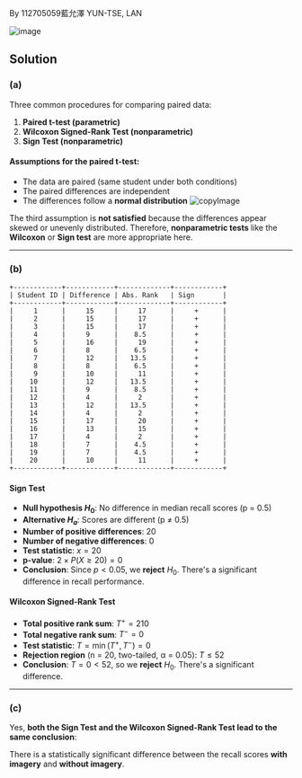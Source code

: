 By 112705059藍允澤 YUN-TSE, LAN

![image](https://github.com/user-attachments/assets/42f57786-a754-41fd-acd9-ec5530bacd36)


## Solution

### (a)

Three common procedures for comparing paired data:

1. **Paired t-test (parametric)**
2. **Wilcoxon Signed-Rank Test (nonparametric)**
3. **Sign Test (nonparametric)**

####  Assumptions for the **paired t-test**:

* The data are paired (same student under both conditions) 
* The paired differences are independent 
* The differences follow a **normal distribution** 
![copyImage](https://github.com/user-attachments/assets/62eb9b4e-6f53-40d6-8d43-02400c7aa1b7)

The third assumption is **not satisfied** because the differences appear skewed or unevenly distributed. Therefore, **nonparametric tests** like the **Wilcoxon** or **Sign test** are more appropriate here.

---

###  (b)

```plaintext
+------------+------------+-------------+------------+
| Student ID | Difference | Abs. Rank   | Sign       |
+------------+------------+-------------+------------+
|     1      |     15     |     17      |     +      |
|     2      |     15     |     17      |     +      |
|     3      |     15     |     17      |     +      |
|     4      |     9      |    8.5      |     +      |
|     5      |     16     |     19      |     +      |
|     6      |     8      |    6.5      |     +      |
|     7      |     12     |   13.5      |     +      |
|     8      |     8      |    6.5      |     +      |
|     9      |     10     |     11      |     +      |
|    10      |     12     |   13.5      |     +      |
|    11      |     9      |    8.5      |     +      |
|    12      |     4      |     2       |     +      |
|    13      |     12     |   13.5      |     +      |
|    14      |     4      |     2       |     +      |
|    15      |     17     |     20      |     +      |
|    16      |     13     |     15      |     +      |
|    17      |     4      |     2       |     +      |
|    18      |     7      |    4.5      |     +      |
|    19      |     7      |    4.5      |     +      |
|    20      |     10     |     11      |     +      |
+------------+------------+-------------+------------+
```

####  Sign Test

* **Null hypothesis $H_0$**: No difference in median recall scores (p = 0.5)
* **Alternative $H_a$**: Scores are different (p ≠ 0.5)
* **Number of positive differences**: 20
* **Number of negative differences**: 0
* **Test statistic**: $x = 20$
* **p-value**: $2 \times P(X \geq 20) = 0$
* **Conclusion**: Since $p < 0.05$, we **reject** $H_0$. There's a significant difference in recall performance.

####  Wilcoxon Signed-Rank Test

* **Total positive rank sum**: $T^+ = 210$
* **Total negative rank sum**: $T^- = 0$
* **Test statistic**: $T = \min(T^+, T^-) = 0$
* **Rejection region** (n = 20, two-tailed, α = 0.05): $T \leq 52$
* **Conclusion**: $T = 0 < 52$, so we **reject** $H_0$. There's a significant difference.

---

###  (c)
Yes, **both the Sign Test and the Wilcoxon Signed-Rank Test lead to the same conclusion**:

There is a statistically significant difference between the recall scores **with imagery** and **without imagery**.
